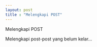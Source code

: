 ```yaml
---
layout: post
title : "Melengkapi POST"
---
```


Melengkapi POST


Melengkapi post-post yang belum kelar...
